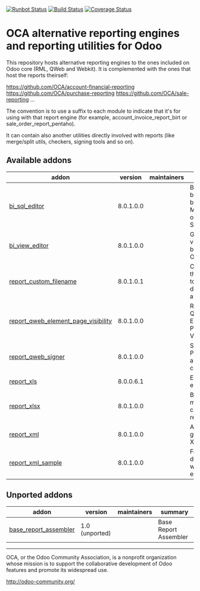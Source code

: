 [![Runbot Status](https://runbot.odoo-community.org/runbot/badge/flat/143/8.0.svg)](https://runbot.odoo-community.org/runbot/repo/github-com-oca-reporting-engine-143)
[![Build Status](https://travis-ci.org/OCA/reporting-engine.svg?branch=8.0)](https://travis-ci.org/OCA/reporting-engine)
[![Coverage Status](https://img.shields.io/coveralls/OCA/reporting-engine.svg)](https://coveralls.io/r/OCA/reporting-engine?branch=8.0)

OCA alternative reporting engines and reporting utilities for Odoo
==================================================================

This repository hosts alternative reporting engines to the ones included on Odoo core (RML, QWeb and Webkit). It is complemented with the ones that host the reports theirself:

https://github.com/OCA/account-financial-reporting
https://github.com/OCA/purchase-reporting
https://github.com/OCA/sale-reporting
...

The convention is to use a suffix to each module to indicate that it's for using with that report engine (for example, account_invoice_report_birt or sale_order_report_pentaho).

It can contain also another utilities directly involved with reports (like merge/split utils, checkers, signing tools and so on).

[//]: # (addons)

Available addons
----------------
addon | version | maintainers | summary
--- | --- | --- | ---
[bi_sql_editor](bi_sql_editor/) | 8.0.1.0.0 |  | BI Views builder, based on Materialized or Normal SQL Views
[bi_view_editor](bi_view_editor/) | 8.0.1.0.0 |  | Graphical BI views builder for Odoo 8
[report_custom_filename](report_custom_filename/) | 8.0.1.0.1 |  | Configure the filename to use when downloading a report
[report_qweb_element_page_visibility](report_qweb_element_page_visibility/) | 8.0.1.0.0 |  | Report Qweb Element Page Visibility
[report_qweb_signer](report_qweb_signer/) | 8.0.1.0.0 |  | Sign Qweb PDFs usign a PKCS#12 certificate
[report_xls](report_xls/) | 8.0.0.6.1 |  | Excel report engine
[report_xlsx](report_xlsx/) | 8.0.1.0.0 |  | Base module to create xlsx report
[report_xml](report_xml/) | 8.0.1.0.0 |  | Allow to generate XML reports
[report_xml_sample](report_xml_sample/) | 8.0.1.0.0 |  | For developers who want an example


Unported addons
---------------
addon | version | maintainers | summary
--- | --- | --- | ---
[base_report_assembler](base_report_assembler/) | 1.0 (unported) |  | Base Report Assembler

[//]: # (end addons)

----

OCA, or the Odoo Community Association, is a nonprofit organization whose 
mission is to support the collaborative development of Odoo features and 
promote its widespread use.

http://odoo-community.org/
